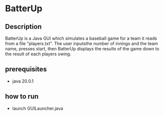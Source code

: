 # BatterUp

## Description

BatterUp is a Java GUI which simulates a baseball game for a team it reads from a file "players.txt". The user inputsthe number of innings and the team name, presses start, then BatterUp displays the results of the game down to the result of each players swing.

## prerequisites

- java 20.0.1

## how to run

- launch GUILauncher.java
